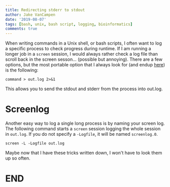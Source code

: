 ```yaml
---
title: Redirecting stderr to stdout 
author: Jake VanCampen
date: '2019-08-07'
tags: [bash, unix, bash script, logging, bioinformatics]
comments: true
---
```


When writing commands in a Unix shell, or bash scripts, I often want to log a specific process to check progress during runtime. If I am running a longer job in a `screen` session, I would always rather check a log file than scroll back in the screen sesson...  (possible but annoying). There are a few options, but the most portable option that I always look for (and endup [here](https://askubuntu.com/questions/625224/how-to-redirect-stderr-to-a-file/625230)) is the following:

```
command > out.log 2>&1 
```

This allows you to send the stdout and stderr from the process into out.log.

# Screenlog

Another easy way to log a single long process is by naming your screen log. The following command starts a `screen` session logging the whole session in `out.log`. If you do not specify a `-Logfile`, it will be named `screenlog.0`.

```
screen -L -Logfile out.log
```

Maybe now that I have these tricks written down, I won't have to look them up so often. 

# END
